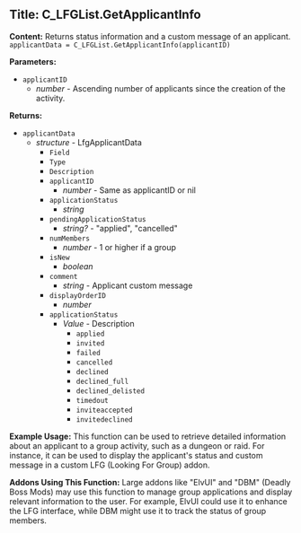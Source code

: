 ## Title: C_LFGList.GetApplicantInfo

**Content:**
Returns status information and a custom message of an applicant.
`applicantData = C_LFGList.GetApplicantInfo(applicantID)`

**Parameters:**
- `applicantID`
  - *number* - Ascending number of applicants since the creation of the activity.

**Returns:**
- `applicantData`
  - *structure* - LfgApplicantData
    - `Field`
    - `Type`
    - `Description`
    - `applicantID`
      - *number* - Same as applicantID or nil
    - `applicationStatus`
      - *string*
    - `pendingApplicationStatus`
      - *string?* - "applied", "cancelled"
    - `numMembers`
      - *number* - 1 or higher if a group
    - `isNew`
      - *boolean*
    - `comment`
      - *string* - Applicant custom message
    - `displayOrderID`
      - *number*
    - `applicationStatus`
      - *Value* - Description
        - `applied`
        - `invited`
        - `failed`
        - `cancelled`
        - `declined`
        - `declined_full`
        - `declined_delisted`
        - `timedout`
        - `inviteaccepted`
        - `invitedeclined`

**Example Usage:**
This function can be used to retrieve detailed information about an applicant to a group activity, such as a dungeon or raid. For instance, it can be used to display the applicant's status and custom message in a custom LFG (Looking For Group) addon.

**Addons Using This Function:**
Large addons like "ElvUI" and "DBM" (Deadly Boss Mods) may use this function to manage group applications and display relevant information to the user. For example, ElvUI could use it to enhance the LFG interface, while DBM might use it to track the status of group members.